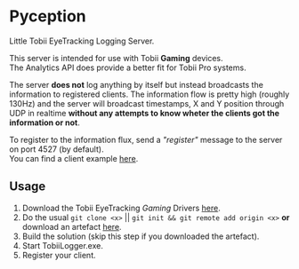 # Pyception
Little Tobii EyeTracking Logging Server.    
    
This server is intended for use with Tobii __Gaming__ devices.     
The Analytics API does provide a better fit for Tobii Pro systems. 
    
The server __does not__ log anything by itself but instead broadcasts the information to registered clients.
The information flow is pretty high (roughly 130Hz) and the server will broadcast timestamps, X and Y position through UDP in realtime __without any attempts to know wheter the clients got the information or not__.

To register to the information flux, send a _"register"_ message to the server on port 4527 (by default).    
You can find a client example [here](https://github.com/3mpr/TobiiLogger/blob/master/TobiiServer/OpenSesame/script.py).

## Usage
1. Download the Tobii EyeTracking _Gaming_ Drivers [here](https://tobiigaming.com/getstarted/).
2. Do the usual `git clone <x>` || `git init && git remote add origin <x>` __or__ download an artefact [here]().
3. Build the solution (skip this step if you downloaded the artefact).
4. Start TobiiLogger.exe.
5. Register your client.
